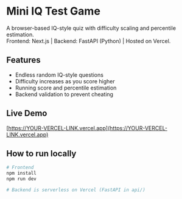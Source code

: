 # Mini IQ Test Game

A browser-based IQ-style quiz with difficulty scaling and percentile estimation.  
Frontend: Next.js | Backend: FastAPI (Python) | Hosted on Vercel.

## Features
- Endless random IQ-style questions
- Difficulty increases as you score higher
- Running score and percentile estimation
- Backend validation to prevent cheating

## Live Demo
[https://YOUR-VERCEL-LINK.vercel.app](https://YOUR-VERCEL-LINK.vercel.app)

## How to run locally
```bash
# Frontend
npm install
npm run dev

# Backend is serverless on Vercel (FastAPI in api/)

